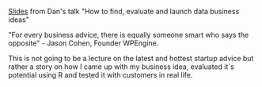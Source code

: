 [Slides](https://github.com/DusRUG/20191017-data-business-ideas/blob/master/R%20user%20group%20Daniel%20Kupka.pdf) from Dan's talk "How to find, evaluate and launch data business ideas"

"For every business advice, there is equally someone smart who says the opposite" - Jason Cohen, Founder WPEngine.

This is not going to be a lecture on the latest and hottest startup advice but rather a story on how I came up with my business idea, evaluated it´s potential using R and tested it with customers in real life.
